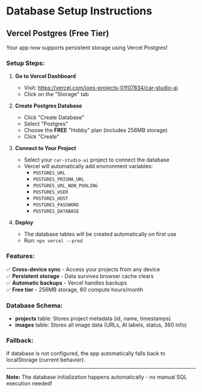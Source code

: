# Database Setup Instructions

## Vercel Postgres (Free Tier)

Your app now supports persistent storage using Vercel Postgres!

### Setup Steps:

1. **Go to Vercel Dashboard**
   - Visit: https://vercel.com/joes-projects-01f07834/car-studio-ai
   - Click on the "Storage" tab

2. **Create Postgres Database**
   - Click "Create Database"
   - Select "Postgres"
   - Choose the **FREE** "Hobby" plan (includes 256MB storage)
   - Click "Create"

3. **Connect to Your Project**
   - Select your `car-studio-ai` project to connect the database
   - Vercel will automatically add environment variables:
     - `POSTGRES_URL`
     - `POSTGRES_PRISMA_URL`
     - `POSTGRES_URL_NON_POOLING`
     - `POSTGRES_USER`
     - `POSTGRES_HOST`
     - `POSTGRES_PASSWORD`
     - `POSTGRES_DATABASE`

4. **Deploy**
   - The database tables will be created automatically on first use
   - Run: `npx vercel --prod`

### Features:

✅ **Cross-device sync** - Access your projects from any device  
✅ **Persistent storage** - Data survives browser cache clears  
✅ **Automatic backups** - Vercel handles backups  
✅ **Free tier** - 256MB storage, 60 compute hours/month  

### Database Schema:

- **projects** table: Stores project metadata (id, name, timestamps)
- **images** table: Stores all image data (URLs, AI labels, status, 360 info)

### Fallback:

If database is not configured, the app automatically falls back to localStorage (current behavior).

---

**Note:** The database initialization happens automatically - no manual SQL execution needed!
